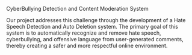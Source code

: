 CyberBullying Detection and Content Moderation System

Our project addresses this challenge through the development of a Hate Speech Detection and Auto Deletion system. The primary goal of this system is to automatically recognize and remove hate speech, cyberbullying, and offensive language from user-generated comments, thereby creating a safer and more respectful online environment.
